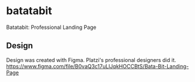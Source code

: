 # batatabit
Batatabit: Professional Landing Page

## Design
Design was created with Figma. Platzi's professional designers did it.
https://www.figma.com/file/B0vaQ3c17uLlJqkHOCCBtS/Bata-Bit-Landing-Page